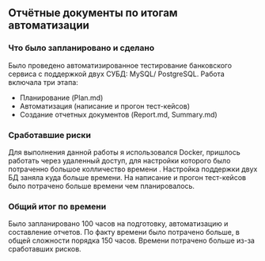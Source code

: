 ## Отчётные документы по итогам автоматизации

### Что было запланировано и  сделано

Было проведено автоматизированное тестирование банковского сервиса с поддержкой двух СУБД: MySQL/
PostgreSQL. Работа включала три этапа:
* Планирование (Plan.md)
* Автоматизация (написание и прогон тест-кейсов)
* Создание отчетных документов (Report.md, Summary.md)

### Сработавшие риски

Для выполнения данной работы я использовался  Docker, пришлось работать через удаленный доступ, для настройки которого было потраченно большое колличество времени . Настройка поддержки двух БД заняла куда больше  времени. На написание и прогон тест-кейсов было потрачено больше времени чем планировалось.

### Общий итог по времени 

Было запланировано 100 часов на подготовку, автоматизацию и составление отчетов. По факту времени было потрачено больше, в общей сложности порядка 150 часов. Времени потрачено больше из-за сработавших рисков.


